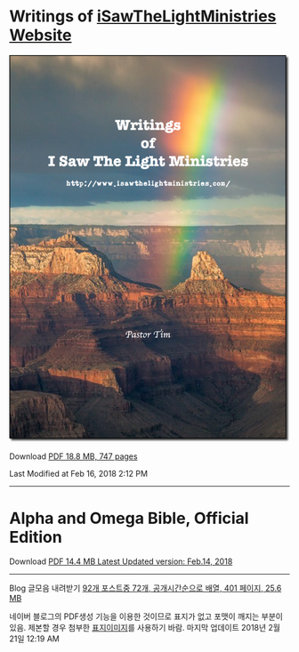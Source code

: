 # Writings of [iSawTheLightMinistries Website](http://www.isawthelightministries.com/)


![Writings Book](https://raw.githubusercontent.com/decyfer/isawthelightministries/master/writing-book-shadowed-logo.png)


Download [PDF 18.8 MB, 747 pages](https://raw.githubusercontent.com/decyfer/isawthelightministries/master/Writings-of-ISTLM.pdf)

Last Modified at Feb 16, 2018 2:12 PM

----

# Alpha and Omega Bible, Official Edition

Download [PDF 14.4 MB Latest Updated version: Feb.14, 2018](http://alphaomegabible.isawthelightministries.com/)


----

Blog 글모음 내려받기 [92개 포스트중 72개, 공개시간순으로 배열, 401 페이지, 25.6 MB](https://raw.githubusercontent.com/decyfer/isawthelightministries/master/ISTLM-kr.pdf)

네이버 블로그의 PDF생성 기능을 이용한 것이므로 표지가 없고 포맷이 깨지는 부분이 있음. 제본할 경우 첨부한 [표지이미지](https://raw.githubusercontent.com/decyfer/isawthelightministries/master/ISTLM-kr-cover.png)를 사용하기 바람.
마지막 업데이트 2018년 2월 21일 12:19 AM


